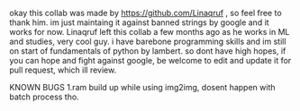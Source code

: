 okay this collab was made by https://github.com/Linaqruf , so feel free to thank him. im just maintaing it against banned strings by google and it works for now. Linaqruf left this collab a few months ago as he works in ML and studies, very cool guy. 
i have barebone programming skills and im still on start of fundamentals of python by lambert. so dont have high hopes, if you can hope and fight against google, be welcome to edit and update it for pull request, which ill review.

KNOWN BUGS
1.ram build up while using img2img, dosent happen with batch process tho.
